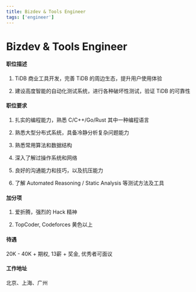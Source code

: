 ```yaml
---
title: Bizdev & Tools Engineer
tags: ['engineer']
---
```


# Bizdev & Tools Engineer

#### 职位描述

1. TiDB 商业工具开发，完善 TiDB 的周边生态，提升用户使用体验

2. 建设高度智能的自动化测试系统，进行各种破坏性测试，验证 TiDB 的可靠性

#### 职位要求

1. 扎实的编程能力，熟悉 C/C++/Go/Rust 其中一种编程语言

2. 熟悉大型分布式系统，具备冷静分析复杂问题能力

3. 熟悉常用算法和数据结构

4. 深入了解过操作系统和网络

5. 良好的沟通能力和技巧，以及抗压能力

6. 了解  Automated Reasoning / Static Analysis 等测试方法及工具

#### 加分项
1. 爱折腾，强烈的 Hack 精神

2. TopCoder,  Codeforces 黄色以上

#### 待遇

20K - 40K + 期权, 13薪 + 奖金, 优秀者可面议


#### 工作地址

北京、上海、广州
